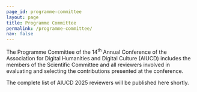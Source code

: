 ```yaml
---
page_id: programme-committee
layout: page
title: Programme Committee
permalink: /programme-committee/
nav: false
---
```


The Programme Committee of the 14<sup>th</sup> Annual Conference of the Association for Digital Humanities and Digital Culture (AIUCD) includes the members of the Scientific Committee and all reviewers involved in evaluating and selecting the contributions presented at the conference.

The complete list of AIUCD 2025 reviewers will be published here shortly.